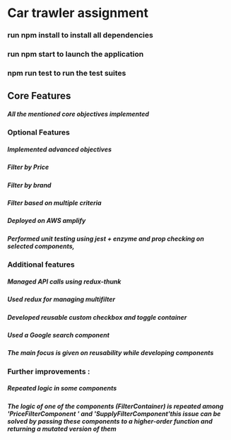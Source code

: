 # Car trawler assignment
### run npm install to install all dependencies
### run npm start to launch the application 
### npm run test to run the test suites


## Core Features

##### All the mentioned core objectives implemented

### Optional Features

##### Implemented advanced objectives
##### Filter by Price
##### Filter by brand
##### Filter based on multiple criteria
##### Deployed on AWS amplify
##### Performed unit testing  using jest + enzyme and prop checking on selected components, 

### Additional features

##### Managed API calls using redux-thunk
##### Used redux for managing multifilter 
##### Developed reusable custom checkbox and toggle container
##### Used a Google search component
##### The main focus is given on reusability while developing components

 ### Further improvements :
 ##### Repeated logic in some components
 ##### The logic of one of the components (FilterContainer) is repeated among 'PriceFilterComponent ' and 'SupplyFilterComponent'this issue can be solved by passing these components to a higher-order function and returning a mutated version of them









         




